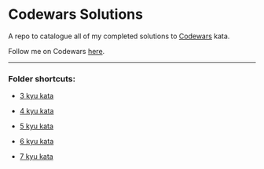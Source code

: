 # Codewars Solutions

A repo to catalogue all of my completed solutions to [Codewars](https://www.codewars.com/) kata.

Follow me on Codewars [here](https://www.codewars.com/users/simonpartridge86).

---

### Folder shortcuts:

- [3 kyu kata](https://github.com/simonpartridge86/codewars-solutions/tree/main/3kyu)

- [4 kyu kata](https://github.com/simonpartridge86/codewars-solutions/tree/main/4kyu)

- [5 kyu kata](https://github.com/simonpartridge86/codewars-solutions/tree/main/5kyu)

- [6 kyu kata](https://github.com/simonpartridge86/codewars-solutions/tree/main/6kyu)

- [7 kyu kata](https://github.com/simonpartridge86/codewars-solutions/tree/main/7kyu)
